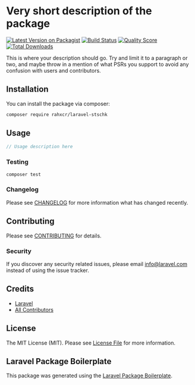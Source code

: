 # Very short description of the package

[![Latest Version on Packagist](https://img.shields.io/packagist/v/rahxcr/laravel-stschk.svg?style=flat-square)](https://packagist.org/packages/rahxcr/laravel-stschk)
[![Build Status](https://img.shields.io/travis/rahxcr/laravel-stschk/master.svg?style=flat-square)](https://travis-ci.org/rahxcr/laravel-stschk)
[![Quality Score](https://img.shields.io/scrutinizer/g/rahxcr/laravel-stschk.svg?style=flat-square)](https://scrutinizer-ci.com/g/rahxcr/laravel-stschk)
[![Total Downloads](https://img.shields.io/packagist/dt/rahxcr/laravel-stschk.svg?style=flat-square)](https://packagist.org/packages/rahxcr/laravel-stschk)

This is where your description should go. Try and limit it to a paragraph or two, and maybe throw in a mention of what PSRs you support to avoid any confusion with users and contributors.

## Installation

You can install the package via composer:

```bash
composer require rahxcr/laravel-stschk
```

## Usage

``` php
// Usage description here
```

### Testing

``` bash
composer test
```

### Changelog

Please see [CHANGELOG](CHANGELOG.md) for more information what has changed recently.

## Contributing

Please see [CONTRIBUTING](CONTRIBUTING.md) for details.

### Security

If you discover any security related issues, please email info@laravel.com instead of using the issue tracker.

## Credits

- [Laravel](https://github.com/rahxcr)
- [All Contributors](../../contributors)

## License

The MIT License (MIT). Please see [License File](LICENSE.md) for more information.

## Laravel Package Boilerplate

This package was generated using the [Laravel Package Boilerplate](https://laravelpackageboilerplate.com).